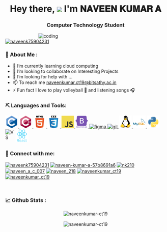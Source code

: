 <h1 align="center">Hey there, <img width="30px" src="https://media.tenor.com/images/3b388fe03da271d2674faf85eb7c3fcd/tenor.gif" /> I'm 𝐍𝐀𝐕𝐄𝐄𝐍 𝐊𝐔𝐌𝐀𝐑 𝐀</h1>
<h3 align="center">Computer Technology Student</h3>
<img align="right" alt="coding" width="400" src="https://www.techbabble.zone/content/images/2021/07/46207-programmer-1.gif">


<p align="left"> <a href="https://twitter.com/naveenk75904231" target="blank"><img src="https://img.shields.io/twitter/follow/naveenk75904231?logo=twitter&style=for-the-badge" alt="naveenk75904231" /></a> </p>

<h3 align="left">🚀 About Me :</h3>

- 🌱 I’m currently learning cloud computing
- 👯 I’m looking to collaborate on Interesting Projects
- 🤝 I’m looking for help with ...
- 📫 To reach me naveenkumar.ct19@bitsathy.ac.in
- ⚡ Fun fact I love to play volleyball 🏐 and listening songs 🎧

<h3 align="left">⛏ Languages and Tools:</h3>
<p align="left"> <a href="https://www.cprogramming.com/" target="_blank" rel="noreferrer"> <img src="https://raw.githubusercontent.com/devicons/devicon/master/icons/c/c-original.svg" alt="c" width="40" height="40"/> </a> 
<a href="https://www.w3schools.com/cpp/" target="_blank" rel="noreferrer"> <img src="https://raw.githubusercontent.com/devicons/devicon/master/icons/cplusplus/cplusplus-original.svg" alt="cplusplus" width="40" height="40"/>  
<a href="https://www.w3.org/html/" target="_blank" rel="noreferrer"> <img src="https://raw.githubusercontent.com/devicons/devicon/master/icons/html5/html5-original-wordmark.svg" alt="html5" width="40" height="40"/> </a> 
<a href="https://www.w3schools.com/css/" target="_blank" rel="noreferrer"> <img src="https://raw.githubusercontent.com/devicons/devicon/master/icons/css3/css3-original-wordmark.svg" alt="css3" width="40" height="40"/> </a> 
<a href="https://developer.mozilla.org/en-US/docs/Web/JavaScript" target="_blank" rel="noreferrer"> <img src="https://raw.githubusercontent.com/devicons/devicon/master/icons/javascript/javascript-original.svg" alt="javascript" width="40" height="40"/> </a>
<a href="https://getbootstrap.com" target="_blank" rel="noreferrer"> <img src="https://raw.githubusercontent.com/devicons/devicon/master/icons/bootstrap/bootstrap-plain-wordmark.svg" alt="bootstrap" width="40" height="40"/> </a>
<a href="https://www.figma.com/" target="_blank" rel="noreferrer"> <img src="https://www.vectorlogo.zone/logos/figma/figma-icon.svg" alt="figma" width="40" height="40"/> </a> 
<a href="https://git-scm.com/" target="_blank" rel="noreferrer"> <img src="https://www.vectorlogo.zone/logos/git-scm/git-scm-icon.svg" alt="git" width="40" height="40"/> </a> 
<a href="https://www.linux.org/" target="_blank" rel="noreferrer"> <img src="https://raw.githubusercontent.com/devicons/devicon/master/icons/linux/linux-original.svg" alt="linux" width="40" height="40"/> </a> 
<a href="https://www.mysql.com/" target="_blank" rel="noreferrer"> <img src="https://raw.githubusercontent.com/devicons/devicon/master/icons/mysql/mysql-original-wordmark.svg" alt="mysql" width="40" height="40"/> </a> 
<a href="https://www.python.org" target="_blank" rel="noreferrer"> <img src="https://raw.githubusercontent.com/devicons/devicon/master/icons/python/python-original.svg" alt="python" width="40" height="40"/> </a> 
<a href="https://reactjs.org/" target="_blank" rel="noreferrer"> <img src="https://raw.githubusercontent.com/devicons/devicon/master/icons/react/react-original-wordmark.svg" alt="react" width="40" height="40"/> </a> 
<img align="left" height="32px" width="32px" alt="VS Сode logo" src="https://bit.ly/3qZmQcU">
</p>

<h3 align="left">📱 Connect with me:</h3>
<p align="left">
<a href="https://twitter.com/naveenk75904231" target="blank"><img align="center" src="https://raw.githubusercontent.com/rahuldkjain/github-profile-readme-generator/master/src/images/icons/Social/twitter.svg" alt="naveenk75904231" height="30" width="40" /></a>
<a href="https://linkedin.com/in/naveen-kumar-a-57b8691a6" target="blank"><img align="center" src="https://raw.githubusercontent.com/rahuldkjain/github-profile-readme-generator/master/src/images/icons/Social/linked-in-alt.svg" alt="naveen-kumar-a-57b8691a6" height="30" width="40" /></a>
<a href="https://fb.com/nk210" target="blank"><img align="center" src="https://raw.githubusercontent.com/rahuldkjain/github-profile-readme-generator/master/src/images/icons/Social/facebook.svg" alt="nk210" height="30" width="40" /></a>
<a href="https://instagram.com/naveen_a_c_007" target="blank"><img align="center" src="https://raw.githubusercontent.com/rahuldkjain/github-profile-readme-generator/master/src/images/icons/Social/instagram.svg" alt="naveen_a_c_007" height="30" width="40" /></a>
<a href="https://www.codechef.com/users/naveen_218" target="blank"><img align="center" src="https://cdn.jsdelivr.net/npm/simple-icons@3.1.0/icons/codechef.svg" alt="naveen_218" height="30" width="40" /></a>
<a href="https://www.hackerrank.com/naveenkumar_ct19" target="blank"><img align="center" src="https://raw.githubusercontent.com/rahuldkjain/github-profile-readme-generator/master/src/images/icons/Social/hackerrank.svg" alt="naveenkumar_ct19" height="30" width="40" /></a>
<a href="https://devfolio.co/@NaveenkumarA" target="blank"><img align="center" src="https://avatars.githubusercontent.com/u/38809367?s=200&v=4" alt="naveenkumar_ct19" height="30" width="30" /></a>
</p>

<p>&nbsp;
<h3 align="left">📈 Github Stats :</h3>

<div align="center">
    <img align="center" src="https://github-readme-stats.vercel.app/api?username=naveenkumar-ct19&show_icons=true&locale=en" alt="naveenkumar-ct19" /></p>
    
</div>
  
<div align="center"></p>

<p><img align="center" src="https://github-readme-streak-stats.herokuapp.com/?user=naveenkumar-ct19&" alt="naveenkumar-ct19" /></p>
